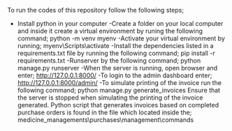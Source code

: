To run the codes of this repository follow the following steps;
-  Install python in your computer
-Create a folder on your local computer and inside it create a virtual environment by runing the following command; python -m venv myenv
-Activate your virtual environment by running; myenv\Scripts\activate
-Install the dependencies listed in a requirements.txt file by running the following command; pip install -r requirements.txt
-Runserver by the following command; python manage.py runserver
-When the server is running, open browser and enter; http://127.0.0.1:8000/
-To login to the admin dashboard enter; http://127.0.0.1:8000/admin/
-To simulate printing of the invoice run the following command; python manage.py generate_invoices
Ensure that the server is stopped when simulating the printing of the invoice generated.
Python script that generates invoices based on completed purchase orders is found in the file which located inside the; medicine_managements\purchases\management\commands
